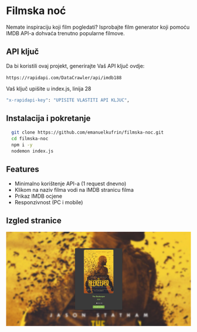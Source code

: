 
# Filmska noć

Nemate inspiraciju koji film pogledati? Isprobajte film generator koji pomoću IMDB API-a dohvaća trenutno popularne filmove.




## API ključ

Da bi koristili ovaj projekt, generirajte Vaš API ključ ovdje:

`https://rapidapi.com/DataCrawler/api/imdb188`

Vaš ključ upišite u index.js, linija 28
```bash
"x-rapidapi-key": "UPISITE VLASTITI API KLJUC",
```


## Instalacija i pokretanje

```bash
  git clone https://github.com/emanuelkufrin/filmska-noc.git
  cd filmska-noc
  npm i -y
  nodemon index.js
```
    
## Features

- Minimalno korištenje API-a (1 request dnevno)
- Klikom na naziv filma vodi na IMDB stranicu filma
- Prikaz IMDB ocjene
- Responzivnost (PC i mobile)


## Izgled stranice

![screenshot](screenshot.png)

